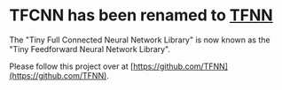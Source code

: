# TFCNN has been renamed to [TFNN](https://github.com/TFNN)

The "Tiny Full Connected Neural Network Library" is now known as the "Tiny Feedforward Neural Network Library".

Please follow this project over at [https://github.com/TFNN](https://github.com/TFNN).
